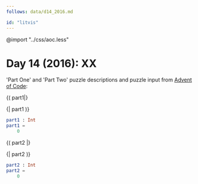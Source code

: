```yaml
---
follows: data/d14_2016.md

id: "litvis"
---
```


@import "../css/aoc.less"

# Day 14 (2016): XX

'Part One' and 'Part Two' puzzle descriptions and puzzle input from [Advent of Code](https://adventofcode.com/2016/day/14):

{( part1|}

{| part1 )}

```elm {l r}
part1 : Int
part1 =
    0
```

{( part2 |}

{| part2 )}

```elm {l r}
part2 : Int
part2 =
    0
```
